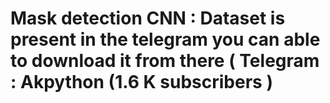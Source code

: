 # Mask detection CNN : Dataset is present in the telegram you can able to download it from there ( Telegram : Akpython (1.6 K subscribers )
